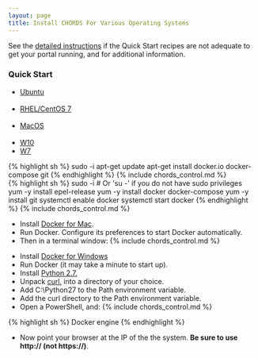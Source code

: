 ```yaml
---
layout: page
title: Install CHORDS For Various Operating Systems
---
```


See the [detailed instructions](control.html) if the Quick Start recipes are not adequate
to get your portal running, and for additional information.

### Quick Start
<ul class="nav nav-pills">
  <li class="active"><a data-toggle="tab" href="#ub">Ubuntu</a></li>
  <li><a data-toggle="tab" href="#centos7">RHEL/CentOS 7</a></li>
  <li><a data-toggle="tab" href="#macos">MacOS</a></li>
  <li><a data-toggle="tab" href="#w10">W10</a></li>
  <li><a data-toggle="tab" href="#w7">W7</a></li>
</ul>

<div class="tab-content">

<div id="ub" class="tab-pane active">
{% highlight sh %}
sudo -i
apt-get update
apt-get install docker.io docker-compose git
{% endhighlight %}
{% include chords_control.md %}
</div>

<div id="centos7" class="tab-pane">
{% highlight sh %}
sudo -i # Or 'su -' if you do not have sudo privileges
yum -y install epel-release
yum -y install docker docker-compose
yum -y install git
systemctl enable docker
systemctl start docker
{% endhighlight %}
{% include chords_control.md %}
</div>
  
<div id="macos" class="tab-pane">
<ul>
<li>Install <a href="https://download.docker.com/mac/stable/Docker.dmg">Docker for Mac</a>.</li>
<li>Run Docker. Configure its preferences to start Docker automatically. </li>
<li>Then in a terminal window:
{% include chords_control.md %}
</li>
</ul>
</div>
  
<div id="w10" class="tab-pane">
<ul>
<li>Install <a href="https://download.docker.com/win/stable/InstallDocker.msi">Docker for Windows</a></li>
<li>Run Docker  (it may take a minute to start up).</li>
<li>Install <a href="https://www.python.org/ftp/python/2.7.13/python-2.7.13.amd64.msi">Python 2.7.</a></li>
<li>Unpack <a href="http://www.paehl.com/open_source/?download=curl_754_0_ssl.zip">curl.</a> into a directory of your choice.</li>
<li>Add C:\Python27 to the Path environment variable.</li>
<li>Add the curl directory to the Path environment variable.</li>
<li>Open a PowerShell, and:
{% include chords_control.md %} </li>
</ul>
</div>
  
<div id="w7" class="tab-pane">
{% highlight sh %}
Docker engine
{% endhighlight %}
<ul><li> Now point your browser at the IP of the the system. <strong>Be sure to use http:// (not https://)</strong>.</li></ul>
</div>

</div>

 

